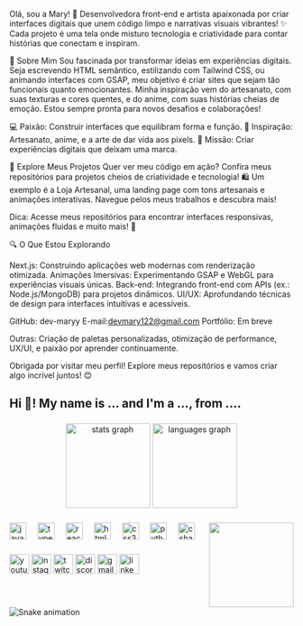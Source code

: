 Olá, sou a Mary! 👋
Desenvolvedora front-end e artista apaixonada por criar interfaces digitais que unem código limpo e narrativas visuais vibrantes! ✨ Cada projeto é uma tela onde misturo tecnologia e criatividade para contar histórias que conectam e inspiram.

🌟 Sobre Mim
Sou fascinada por transformar ideias em experiências digitais. Seja escrevendo HTML semântico, estilizando com Tailwind CSS, ou animando interfaces com GSAP, meu objetivo é criar sites que sejam tão funcionais quanto emocionantes. Minha inspiração vem do artesanato, com suas texturas e cores quentes, e do anime, com suas histórias cheias de emoção. Estou sempre pronta para novos desafios e colaborações!

💻 Paixão: Construir interfaces que equilibram forma e função.
🎨 Inspiração: Artesanato, anime, e a arte de dar vida aos pixels.
🚀 Missão: Criar experiências digitais que deixam uma marca.


📌 Explore Meus Projetos
Quer ver meu código em ação? Confira meus repositórios para projetos cheios de criatividade e tecnologia! 🛍️ Um exemplo é a Loja Artesanal, uma landing page com tons artesanais e animações interativas. Navegue pelos meus trabalhos e descubra mais!

Dica: Acesse meus repositórios para encontrar interfaces responsivas, animações fluidas e muito mais! 🌟


🔍 O Que Estou Explorando

Next.js: Construindo aplicações web modernas com renderização otimizada.
Animações Imersivas: Experimentando GSAP e WebGL para experiências visuais únicas.
Back-end: Integrando front-end com APIs (ex.: Node.js/MongoDB) para projetos dinâmicos.
UI/UX: Aprofundando técnicas de design para interfaces intuitivas e acessíveis.

GitHub: dev-maryy
E-mail:devmary122@gmail.com
Portfólio: Em breve


Outras: Criação de paletas personalizadas, otimização de performance, UX/UI, e paixão por aprender continuamente.

Obrigada por visitar meu perfil! Explore meus repositórios e vamos criar algo incrível juntos! 😊


<h2 align="left">Hi 👋! My name is ... and I'm a ..., from ....</h2>

###

<div align="center">
  <img src="https://github-readme-stats.vercel.app/api?username=dev-maryy&hide_title=false&hide_rank=false&show_icons=true&include_all_commits=true&count_private=true&disable_animations=false&theme=dracula&locale=en&hide_border=false" height="150" alt="stats graph"  />
  <img src="https://github-readme-stats.vercel.app/api/top-langs?username=dev-maryy&locale=en&hide_title=false&layout=compact&card_width=320&langs_count=5&theme=dracula&hide_border=false" height="150" alt="languages graph"  />
</div>

###

<img align="right" height="150" src="https://i.imgflip.com/65efzo.gif"  />

###

<div align="left">
  <img src="https://cdn.jsdelivr.net/gh/devicons/devicon/icons/javascript/javascript-original.svg" height="30" alt="javascript logo"  />
  <img width="12" />
  <img src="https://cdn.jsdelivr.net/gh/devicons/devicon/icons/typescript/typescript-original.svg" height="30" alt="typescript logo"  />
  <img width="12" />
  <img src="https://cdn.jsdelivr.net/gh/devicons/devicon/icons/react/react-original.svg" height="30" alt="react logo"  />
  <img width="12" />
  <img src="https://cdn.jsdelivr.net/gh/devicons/devicon/icons/html5/html5-original.svg" height="30" alt="html5 logo"  />
  <img width="12" />
  <img src="https://cdn.jsdelivr.net/gh/devicons/devicon/icons/css3/css3-original.svg" height="30" alt="css3 logo"  />
  <img width="12" />
  <img src="https://cdn.jsdelivr.net/gh/devicons/devicon/icons/python/python-original.svg" height="30" alt="python logo"  />
  <img width="12" />
  <img src="https://cdn.jsdelivr.net/gh/devicons/devicon/icons/csharp/csharp-original.svg" height="30" alt="csharp logo"  />
</div>

###

<div align="left">
  <img src="https://img.shields.io/static/v1?message=Youtube&logo=youtube&label=&color=FF0000&logoColor=white&labelColor=&style=for-the-badge" height="35" alt="youtube logo"  />
  <img src="https://img.shields.io/static/v1?message=Instagram&logo=instagram&label=&color=E4405F&logoColor=white&labelColor=&style=for-the-badge" height="35" alt="instagram logo"  />
  <img src="https://img.shields.io/static/v1?message=Twitch&logo=twitch&label=&color=9146FF&logoColor=white&labelColor=&style=for-the-badge" height="35" alt="twitch logo"  />
  <img src="https://img.shields.io/static/v1?message=Discord&logo=discord&label=&color=7289DA&logoColor=white&labelColor=&style=for-the-badge" height="35" alt="discord logo"  />
  <img src="https://img.shields.io/static/v1?message=Gmail&logo=gmail&label=&color=D14836&logoColor=white&labelColor=&style=for-the-badge" height="35" alt="gmail logo"  />
  <img src="https://img.shields.io/static/v1?message=LinkedIn&logo=linkedin&label=&color=0077B5&logoColor=white&labelColor=&style=for-the-badge" height="35" alt="linkedin logo"  />
</div>

###

<br clear="both">

<img src="https://raw.githubusercontent.com/dev-maryy/dev-maryy/output/snake.svg" alt="Snake animation" />

###


<!--
**dev-maryy/dev-maryy** is a ✨ _special_ ✨ repository because its `README.md` (this file) appears on your GitHub profile.

Here are some ideas to get you started:

- 🔭 I’m currently working on ...
- 🌱 I’m currently learning ...
- 👯 I’m looking to collaborate on ...
- 🤔 I’m looking for help with ...
- 💬 Ask me about ...
- 📫 How to reach me: ...
- 😄 Pronouns: ...
- ⚡ Fun fact: ...
-->
